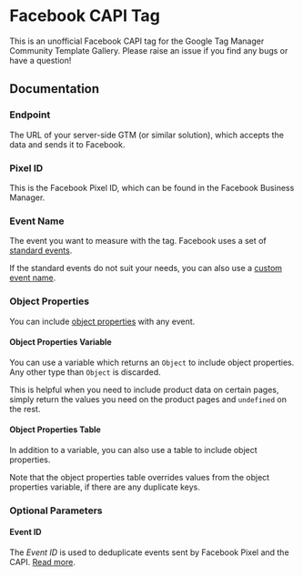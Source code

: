 # Facebook CAPI Tag

This is an unofficial Facebook CAPI tag for the Google Tag Manager Community Template Gallery. Please raise an issue if you find any bugs or have a question!

## Documentation

### Endpoint

The URL of your server-side GTM (or similar solution), which accepts the data and sends it to Facebook.

### Pixel ID

This is the Facebook Pixel ID, which can be found in the Facebook Business Manager.

### Event Name

The event you want to measure with the tag. Facebook uses a set of [standard events](https://developers.facebook.com/docs/facebook-pixel/implementation/conversion-tracking#standard-events).

If the standard events do not suit your needs, you can also use a [custom event name](https://developers.facebook.com/docs/facebook-pixel/implementation/conversion-tracking#custom-events).

### Object Properties

You can include [object properties](https://developers.facebook.com/docs/facebook-pixel/implementation/conversion-tracking#object-properites) with any event.

#### Object Properties Variable

You can use a variable which returns an `Object` to include object properties. Any other type than `Object` is discarded.

This is helpful when you need to include product data on certain pages, simply return the values you need on the product pages and `undefined` on the rest.

#### Object Properties Table

In addition to a variable, you can also use a table to include object properties.

Note that the object properties table overrides values from the object properties variable, if there are any duplicate keys.

### Optional Parameters

#### Event ID

The *Event ID* is used to deduplicate events sent by Facebook Pixel and the CAPI. [Read more](https://developers.facebook.com/docs/marketing-api/conversions-api/parameters/server-event#event-id).
